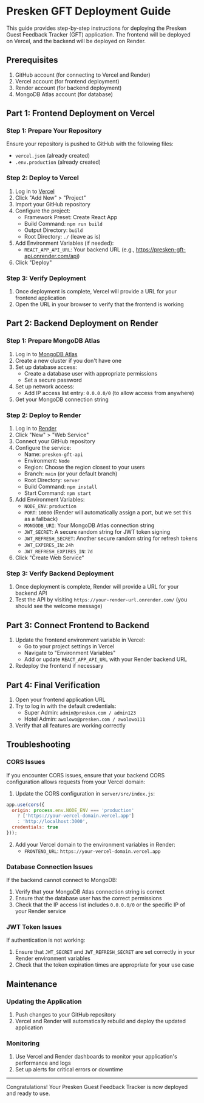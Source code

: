 # Presken GFT Deployment Guide

This guide provides step-by-step instructions for deploying the Presken Guest Feedback Tracker (GFT) application. The frontend will be deployed on Vercel, and the backend will be deployed on Render.

## Prerequisites

1. GitHub account (for connecting to Vercel and Render)
2. Vercel account (for frontend deployment)
3. Render account (for backend deployment)
4. MongoDB Atlas account (for database)

## Part 1: Frontend Deployment on Vercel

### Step 1: Prepare Your Repository

Ensure your repository is pushed to GitHub with the following files:
- `vercel.json` (already created)
- `.env.production` (already created)

### Step 2: Deploy to Vercel

1. Log in to [Vercel](https://vercel.com/)
2. Click "Add New" > "Project"
3. Import your GitHub repository
4. Configure the project:
   - Framework Preset: Create React App
   - Build Command: `npm run build`
   - Output Directory: `build`
   - Root Directory: `./` (leave as is)
5. Add Environment Variables (if needed):
   - `REACT_APP_API_URL`: Your backend URL (e.g., https://presken-gft-api.onrender.com/api)
6. Click "Deploy"

### Step 3: Verify Deployment

1. Once deployment is complete, Vercel will provide a URL for your frontend application
2. Open the URL in your browser to verify that the frontend is working

## Part 2: Backend Deployment on Render

### Step 1: Prepare MongoDB Atlas

1. Log in to [MongoDB Atlas](https://www.mongodb.com/cloud/atlas)
2. Create a new cluster if you don't have one
3. Set up database access:
   - Create a database user with appropriate permissions
   - Set a secure password
4. Set up network access:
   - Add IP access list entry: `0.0.0.0/0` (to allow access from anywhere)
5. Get your MongoDB connection string

### Step 2: Deploy to Render

1. Log in to [Render](https://render.com/)
2. Click "New" > "Web Service"
3. Connect your GitHub repository
4. Configure the service:
   - Name: `presken-gft-api`
   - Environment: `Node`
   - Region: Choose the region closest to your users
   - Branch: `main` (or your default branch)
   - Root Directory: `server`
   - Build Command: `npm install`
   - Start Command: `npm start`
5. Add Environment Variables:
   - `NODE_ENV`: `production`
   - `PORT`: `10000` (Render will automatically assign a port, but we set this as a fallback)
   - `MONGODB_URI`: Your MongoDB Atlas connection string
   - `JWT_SECRET`: A secure random string for JWT token signing
   - `JWT_REFRESH_SECRET`: Another secure random string for refresh tokens
   - `JWT_EXPIRES_IN`: `24h`
   - `JWT_REFRESH_EXPIRES_IN`: `7d`
6. Click "Create Web Service"

### Step 3: Verify Backend Deployment

1. Once deployment is complete, Render will provide a URL for your backend API
2. Test the API by visiting `https://your-render-url.onrender.com/` (you should see the welcome message)

## Part 3: Connect Frontend to Backend

1. Update the frontend environment variable in Vercel:
   - Go to your project settings in Vercel
   - Navigate to "Environment Variables"
   - Add or update `REACT_APP_API_URL` with your Render backend URL
2. Redeploy the frontend if necessary

## Part 4: Final Verification

1. Open your frontend application URL
2. Try to log in with the default credentials:
   - Super Admin: `admin@presken.com / admin123`
   - Hotel Admin: `awolowo@presken.com / awolowo111`
3. Verify that all features are working correctly

## Troubleshooting

### CORS Issues

If you encounter CORS issues, ensure that your backend CORS configuration allows requests from your Vercel domain:

1. Update the CORS configuration in `server/src/index.js`:

```javascript
app.use(cors({
  origin: process.env.NODE_ENV === 'production' 
    ? ['https://your-vercel-domain.vercel.app'] 
    : 'http://localhost:3000',
  credentials: true
}));
```

2. Add your Vercel domain to the environment variables in Render:
   - `FRONTEND_URL`: `https://your-vercel-domain.vercel.app`

### Database Connection Issues

If the backend cannot connect to MongoDB:

1. Verify that your MongoDB Atlas connection string is correct
2. Ensure that the database user has the correct permissions
3. Check that the IP access list includes `0.0.0.0/0` or the specific IP of your Render service

### JWT Token Issues

If authentication is not working:

1. Ensure that `JWT_SECRET` and `JWT_REFRESH_SECRET` are set correctly in your Render environment variables
2. Check that the token expiration times are appropriate for your use case

## Maintenance

### Updating the Application

1. Push changes to your GitHub repository
2. Vercel and Render will automatically rebuild and deploy the updated application

### Monitoring

1. Use Vercel and Render dashboards to monitor your application's performance and logs
2. Set up alerts for critical errors or downtime

---

Congratulations! Your Presken Guest Feedback Tracker is now deployed and ready to use.